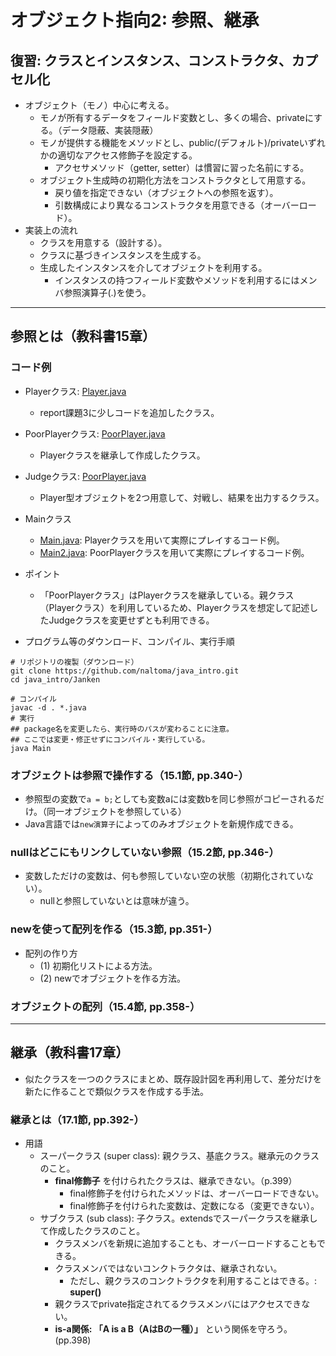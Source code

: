 # オブジェクト指向2: 参照、継承
## 復習: クラスとインスタンス、コンストラクタ、カプセル化
- オブジェクト（モノ）中心に考える。
  - モノが所有するデータをフィールド変数とし、多くの場合、privateにする。（データ隠蔽、実装隠蔽）
  - モノが提供する機能をメソッドとし、public/(デフォルト)/privateいずれかの適切なアクセス修飾子を設定する。
    - アクセサメソッド（getter, setter）は慣習に習った名前にする。
  - オブジェクト生成時の初期化方法をコンストラクタとして用意する。
    - 戻り値を指定できない（オブジェクトへの参照を返す）。
    - 引数構成により異なるコンストラクタを用意できる（オーバーロード）。
- 実装上の流れ
  - クラスを用意する（設計する）。
  - クラスに基づきインスタンスを生成する。
  - 生成したインスタンスを介してオブジェクトを利用する。
    - インスタンスの持つフィールド変数やメソッドを利用するにはメンバ参照演算子(.)を使う。

<hr>

## 参照とは（教科書15章）
### コード例
- Playerクラス: [Player.java](./Janken/Player.java)
  - report課題3に少しコードを追加したクラス。
- PoorPlayerクラス: [PoorPlayer.java](./Janken/PoorPlayer.java)
  - Playerクラスを継承して作成したクラス。
- Judgeクラス: [PoorPlayer.java](./Janken/Player.java)
  - Player型オブジェクトを2つ用意して、対戦し、結果を出力するクラス。
- Mainクラス
  - [Main.java](./Janken/Main.java): Playerクラスを用いて実際にプレイするコード例。
  - [Main2.java](./Janken/Main2.java): PoorPlayerクラスを用いて実際にプレイするコード例。
- ポイント
  - 「PoorPlayerクラス」はPlayerクラスを継承している。親クラス（Playerクラス）を利用しているため、Playerクラスを想定して記述したJudgeクラスを変更せずとも利用できる。

- プログラム等のダウンロード、コンパイル、実行手順

```
# リポジトリの複製（ダウンロード）
git clone https://github.com/naltoma/java_intro.git
cd java_intro/Janken

# コンパイル
javac -d . *.java
# 実行
## package名を変更したら、実行時のパスが変わることに注意。
## ここでは変更・修正せずにコンパイル・実行している。
java Main
```


### オブジェクトは参照で操作する（15.1節, pp.340-）
- 参照型の変数で``a = b;``としても変数aには変数bを同じ参照がコピーされるだけ。（同一オブジェクトを参照している）
- Java言語では``new演算子``によってのみオブジェクトを新規作成できる。

### nullはどこにもリンクしていない参照（15.2節, pp.346-）
- 変数しただけの変数は、何も参照していない空の状態（初期化されていない）。
  - nullと参照していないとは意味が違う。

### newを使って配列を作る（15.3節, pp.351-）
- 配列の作り方
  - (1) 初期化リストによる方法。
  - (2) newでオブジェクトを作る方法。

### オブジェクトの配列（15.4節, pp.358-）

<hr>

## 継承（教科書17章）
- 似たクラスを一つのクラスにまとめ、既存設計図を再利用して、差分だけを新たに作ることで類似クラスを作成する手法。
### 継承とは（17.1節, pp.392-）
- 用語
  - スーパークラス (super class): 親クラス、基底クラス。継承元のクラスのこと。
    - **final修飾子** を付けられたクラスは、継承できない。（p.399）
      - final修飾子を付けられたメソッドは、オーバーロードできない。
      - final修飾子を付けられた変数は、定数になる（変更できない）。
  - サブクラス (sub class): 子クラス。extendsでスーパークラスを継承して作成したクラスのこと。
    - クラスメンバを新規に追加することも、オーバーロードすることもできる。
    - クラスメンバではないコンクトラクタは、継承されない。
      - ただし、親クラスのコンクトラクタを利用することはできる。: **super()**
    - 親クラスでprivate指定されてるクラスメンバにはアクセスできない。
    - **is-a関係: 「A is a B（AはBの一種）」** という関係を守ろう。(pp.398)
